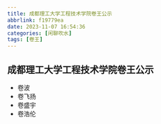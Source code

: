 ```yaml
---
title: 成都理工大学工程技术学院卷王公示
abbrlink: f19779ea
date: 2023-11-07 16:54:36
categories: [闲聊吹水]
tags: [卷王]
---
```

## 成都理工大学工程技术学院卷王公示

* 卷波
* 卷飞扬
* 卷盛宇
* 卷浩伦
